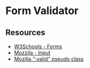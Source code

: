 # Form Validator

## Resources
- [W3Schools - Forms](https://www.w3schools.com/html/html_forms.asp)
- [Mozzila - Input](https://developer.mozilla.org/en-US/docs/Web/HTML/Element/input)
- [Mozilla ":valid" pseudo class](https://developer.mozilla.org/en-US/docs/Web/CSS/:valid)